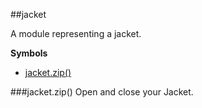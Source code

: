 <a name="module_jacket"></a>
##jacket

A module representing a jacket.

  
**Symbols**  
* [jacket.zip()](#module_jacket#zip)

<a name="module_jacket#zip"></a>
###jacket.zip()
Open and close your Jacket.

